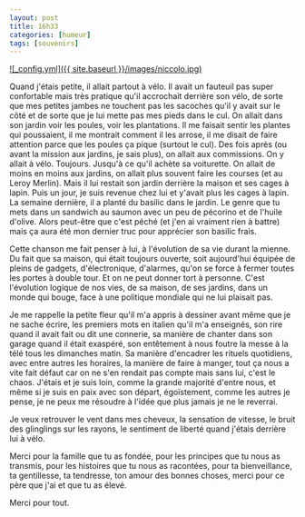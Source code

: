 ```yaml
---
layout: post
title: 16h33
categories: [humeur]
tags: [souvenirs]
---
```


[![_config.yml]({{ site.baseurl }}/images/niccolo.jpg)](http://www.youtube.com/watch?v=rbtKkMHcFxI)

Quand j'étais petite, il allait partout à vélo. Il avait un fauteuil pas super confortable mais très pratique qu'il accrochait derrière son vélo, de sorte que mes petites jambes ne touchent pas les sacoches qu'il y avait sur le côté et de sorte que je lui mette pas mes pieds dans le cul.
On allait dans son jardin voir les poules, voir les plantations. Il me faisait sentir les plantes qui poussaient, il me montrait comment il les arrose, il me disait de faire attention parce que les poules ça pique (surtout le cul).
Des fois après (ou avant la mission aux jardins, je sais plus), on allait aux commissions. On y allait à vélo. Toujours. Jusqu'à ce qu'il achète sa voiturette. On allait de moins en moins aux jardins, on allait plus souvent faire les courses (et au Leroy Merlin). Mais il lui restait son jardin derrière la maison et ses cages à lapin.
Puis un jour, je suis revenue chez lui et y'avait plus les cages à lapin.
La semaine dernière, il a planté du basilic dans le jardin. Le genre que tu mets dans un sandwich au saumon avec un peu de pécorino et de l'huile d'olive. Alors peut-être que c'est péché (et j'en ai vraiment rien à battre) mais ça aura été mon dernier truc pour apprécier son basilic frais.

Cette chanson me fait penser à lui, à l'évolution de sa vie durant la mienne. Du fait que sa maison, qui était toujours ouverte, soit aujourd'hui équipée de pleins de gadgets, d'électronique, d'alarmes, qu'on se force à fermer toutes les portes à double tour. Et on ne peut donner tort à personne. C'est l'évolution logique de nos vies, de sa maison, de ses jardins, dans un monde qui bouge, face à une politique mondiale qui ne lui plaisait pas.

Je me rappelle la petite fleur qu'il m'a appris à dessiner avant même que je ne sache écrire, les premiers mots en italien qu'il m'a enseignés, son rire quand il avait fait ou dit une connerie, sa manière de chanter dans son garage quand il était exaspéré, son entêtement à nous foutre la messe à la télé tous les dimanches matin.
Sa manière d'encadrer les rituels quotidiens, avec entre autres les horaires, la manière de faire à manger, tout ça nous a vite fait défaut car on ne s'en rendait pas compte mais sans lui, c'est le chaos.
J'étais et je suis loin, comme la grande majorité d'entre nous, et même si je suis en paix avec son départ, égoïstement, comme les autres je pense, je ne peux me résoudre à l'idée que plus jamais je ne le reverrai.

Je veux retrouver le vent dans mes cheveux, la sensation de vitesse, le bruit des glinglings sur les rayons, le sentiment de liberté quand j'étais derrière lui à vélo.

Merci pour la famille que tu as fondée, pour les principes que tu nous as transmis, pour les histoires que tu nous as racontées, pour ta bienveillance, ta gentillesse, ta tendresse, ton amour des bonnes choses, merci pour ce père que j'ai et que tu as élevé.

Merci pour tout.
